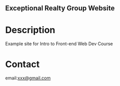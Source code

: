 Exceptional Realty Group Website
---

# Description

Example site for Intro to Front-end Web Dev Course

# Contact

email:xxx@gmail.com